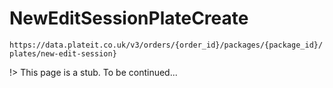 # NewEditSessionPlateCreate

`https://data.plateit.co.uk/v3/orders/{order_id}/packages/{package_id}/plates/new-edit-session}`

!> This page is a stub. To be continued...